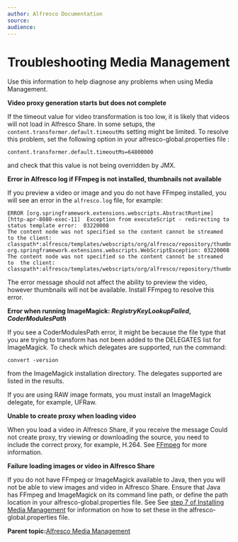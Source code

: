 ```yaml
---
author: Alfresco Documentation
source: 
audience: 
---
```


# Troubleshooting Media Management

Use this information to help diagnose any problems when using Media Management.

**Video proxy generation starts but does not complete**

If the timeout value for video transformation is too low, it is likely that videos will not load in Alfresco Share. In some setups, the `content.transformer.default.timeoutMs` setting might be limited. To resolve this problem, set the following option in your alfresco-global.properties file :

```
content.transformer.default.timeoutMs=64800000
```

and check that this value is not being overridden by JMX.

**Error in Alfresco log if FFmpeg is not installed, thumbnails not available**

If you preview a video or image and you do not have FFmpeg installed, you will see an error in the `alfresco.log` file, for example:

```
ERROR [org.springframework.extensions.webscripts.AbstractRuntime] [http-apr-8080-exec-11]  Exception from executeScript - redirecting to status template error:  03220008 
The content node was not specified so the content cannot be streamed to the client: classpath*:alfresco/templates/webscripts/org/alfresco/repository/thumbnail/thumbnail.get.js org.springframework.extensions.webscripts.WebScriptException: 03220008  
The content node was not specified so the content cannot be streamed to  the client: classpath*:alfresco/templates/webscripts/org/alfresco/repository/thumbnail/thumbnail.get.js
```

The error message should not affect the ability to preview the video, however thumbnails will not be available. Install FFmpeg to resolve this error.

**Error when running ImageMagick: *RegistryKeyLookupFailed*, *CoderModulesPath***

If you see a CoderModulesPath error, it might be because the file type that you are trying to transform has not been added to the DELEGATES list for ImageMagick. To check which delegates are supported, run the command:

```
convert -version
```

from the ImageMagick installation directory. The delegates supported are listed in the results.

If you are using RAW image formats, you must install an ImageMagick delegate, for example, UFRaw.

**Unable to create proxy when loading video**

When you load a video in Alfresco Share, if you receive the message Could not create proxy, try viewing or downloading the source, you need to include the correct proxy, for example, H.264. See [FFmpeg](http://ffmpeg.org/ffmpeg.html) for more information.

**Failure loading images or video in Alfresco Share**

If you do not have FFmpeg or ImageMagick available to Java, then you will not be able to view images and video in Alfresco Share. Ensure that Java has FFmpeg and ImageMagick on its command line path, or define the path location in your alfresco-global.properties file. See See [step 7 of Installing Media Management](../tasks/mm-install.md#step7) for information on how to set these in the alfresco-global.properties file.

**Parent topic:**[Alfresco Media Management](../concepts/mm-overview.md)

